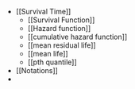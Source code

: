 - [[Survival Time]]
	- [[Survival Function]]
	- [[Hazard function]]
	- [[cumulative hazard function]]
	- [[mean residual life]]
	- [[mean life]]
	- [[pth quantile]]
- [[Notations]]
- 